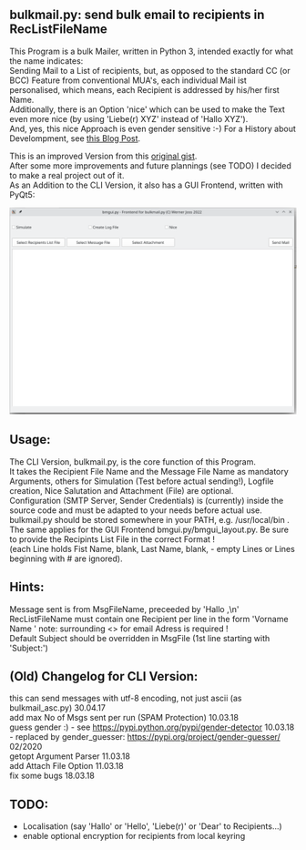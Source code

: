 ## bulkmail.py: send bulk email to recipients in RecListFileName

This Program is a bulk Mailer, written in Python 3, intended exactly for what the name indicates:  
Sending Mail to a List of recipients, but, as opposed to the standard CC (or BCC) Feature from conventional MUA's, each individual Mail ist personalised,
which means, each Recipient is addressed by his/her first Name.  
Additionally, there is an Option 'nice' which can be used to make the Text even more nice (by using 'Liebe(r) XYZ' instead of 'Hallo XYZ').  
And, yes, this nice Approach is even gender sensitive :-)
For a History about Develompment, see [this Blog Post](https://hoernerfranzracing.de/werner/blog/spam-schleuder-version-2-0).

This is an improved Version from this [original gist](https://gist.github.com/wernerjoss/9ba0d815bb91d043f929d98670f99064).  
After some more improvements and future plannings (see TODO) I decided to make a real project out of it.  
As an Addition to the CLI Version, it also has a GUI Frontend, written with PyQt5:

![](screenshot.png)

## Usage:
The CLI Version, bulkmail.py, is the core function of this Program.  
It takes the Recipient File Name and the Message File Name as mandatory Arguments, others for Simulation (Test before actual sending!),
Logfile creation, Nice Salutation and Attachment (File) are optional.  
Configuration (SMTP Server, Sender Credentials) is (currently) inside the source code and must be adapted to your needs before actual use.  
bulkmail.py should be stored somewhere in your PATH, e.g. /usr/local/bin .  
The same applies for the GUI Frontend bmgui.py/bmgui_layout.py.
Be sure to provide the Recipints List File in the correct Format !  
(each Line holds Fist Name, blank, Last Name, blank, <email address> - empty Lines or Lines beginning with # are ignored).

## Hints:
Message sent is from MsgFileName, preceeded by 'Hallo <Name>,\n'  
RecListFileName must contain one Recipient per line in the form 'Vorname Name <email>'	note: surrounding <> for email Adress is required !  
Default Subject should be overridden in MsgFile (1st line starting with 'Subject:')  

## (Old) Changelog for CLI Version:
this can send messages with utf-8 encoding, not just ascii (as bulkmail_asc.py) 30.04.17  
add max No of Msgs sent per run (SPAM Protection) 10.03.18  
guess gender :) - see https://pypi.python.org/pypi/gender-detector 10.03.18 - replaced by gender_guesser: https://pypi.org/project/gender-guesser/ 02/2020   
getopt Argument Parser 11.03.18  
add Attach File Option 11.03.18  
fix some bugs 18.03.18  

## TODO:
- Localisation (say 'Hallo' or 'Hello', 'Liebe(r)' or 'Dear' to Recipients...)
- enable optional encryption for recipients from local keyring